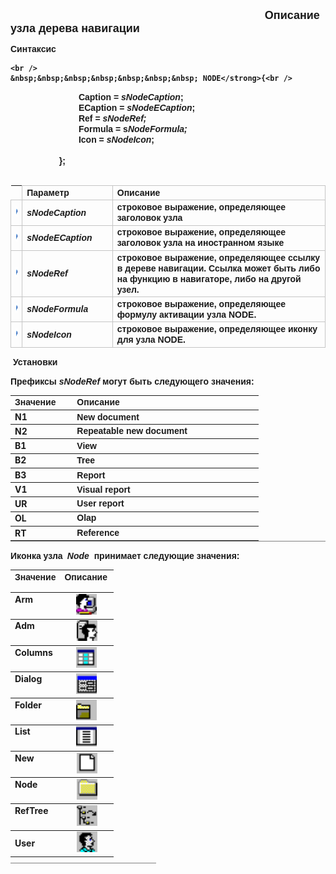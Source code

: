 ﻿<html>
<head>
<title>Описание узла дерева навигации</title>
<style type="text/css">
.style1 {
	font-size: large;
}
.style3 {
	font-weight: bold;
	border: 1px solid #C5C5C5;
}
.style9 {
	border-color: #000000;
	border-width: 0;
}
.style10 {
	font-weight: bold;
	border: 0 solid #000000;
}
.style11 {
	border: 1px solid #C5C5C5;
}
    .style12
    {
        font-family: Arial;
    }
    .style13
    {
        width: 62%;
    }
    .style14
    {
        font-family: Arial;
        width: 62%;
    }
    .style15
    {
        height: 470px;
        width: 233px;
    }
    .style16
    {
        width: 48%;
    }
    .style18
    {
        width: 48%;
        height: 30px;
    }
    .style19
    {
        width: 62%;
        height: 30px;
        font-weight: 700;
    }
    .style20
    {
        font-family: Arial;
        width: 62%;
        height: 30px;
    }
</style>
</head>

<body>
<font face="Arial"><strong>

&nbsp;&nbsp;&nbsp;&nbsp;&nbsp;&nbsp;&nbsp;&nbsp;&nbsp;&nbsp;&nbsp;&nbsp;&nbsp;&nbsp;&nbsp;&nbsp;&nbsp;&nbsp;&nbsp;&nbsp;&nbsp;&nbsp;&nbsp;&nbsp;&nbsp;&nbsp;&nbsp;&nbsp;&nbsp;&nbsp;&nbsp;&nbsp;&nbsp;&nbsp;&nbsp;&nbsp;&nbsp;&nbsp;&nbsp;&nbsp;&nbsp;&nbsp;&nbsp;&nbsp;&nbsp;&nbsp;&nbsp;&nbsp;&nbsp;&nbsp;&nbsp;&nbsp;&nbsp;&nbsp;&nbsp;&nbsp;&nbsp;&nbsp;&nbsp;&nbsp;&nbsp;&nbsp;&nbsp;&nbsp;&nbsp;&nbsp;&nbsp;&nbsp;&nbsp;&nbsp;&nbsp;&nbsp;&nbsp;&nbsp;&nbsp;&nbsp;&nbsp;&nbsp;&nbsp;&nbsp;&nbsp;&nbsp;&nbsp;&nbsp;&nbsp;&nbsp;&nbsp;&nbsp;&nbsp;&nbsp;&nbsp;&nbsp;&nbsp;&nbsp;&nbsp;&nbsp;&nbsp;&nbsp;&nbsp;&nbsp;&nbsp;
<span class="style1">&nbsp; Описание узла дерева навигации&nbsp;&nbsp; </span>&nbsp;&nbsp;&nbsp;&nbsp;&nbsp;&nbsp;&nbsp;&nbsp;&nbsp;&nbsp;&nbsp;&nbsp;&nbsp;&nbsp;&nbsp;&nbsp;&nbsp;&nbsp;&nbsp;&nbsp;&nbsp;&nbsp;&nbsp;&nbsp;&nbsp;&nbsp;&nbsp;&nbsp;&nbsp;&nbsp;&nbsp;&nbsp;&nbsp;&nbsp;&nbsp;&nbsp;&nbsp;&nbsp;&nbsp;&nbsp;&nbsp;&nbsp;&nbsp;&nbsp;&nbsp;&nbsp;&nbsp;&nbsp;&nbsp;&nbsp;&nbsp;&nbsp;&nbsp;&nbsp;&nbsp;&nbsp;&nbsp;
<br />

Синтаксис<br />

    <br />
    &nbsp;&nbsp;&nbsp;&nbsp;&nbsp;&nbsp;&nbsp; NODE</strong>{<br />
&nbsp;&nbsp;&nbsp;&nbsp;&nbsp;&nbsp;&nbsp;&nbsp;&nbsp;&nbsp;&nbsp;&nbsp;&nbsp;&nbsp;&nbsp;&nbsp;&nbsp;&nbsp;&nbsp;&nbsp;&nbsp;&nbsp;&nbsp;&nbsp;&nbsp;&nbsp;&nbsp; <strong>Caption </strong>=<em> sNodeCaption</em>;<strong>
</strong>
    &nbsp;<br />
&nbsp;&nbsp;&nbsp;&nbsp;&nbsp;&nbsp;&nbsp;&nbsp; &nbsp;&nbsp;&nbsp;&nbsp;&nbsp;&nbsp;&nbsp;&nbsp;&nbsp;&nbsp;&nbsp; 
<strong>&nbsp;&nbsp;&nbsp;&nbsp;&nbsp;&nbsp; ECaption </strong>=<em> sNodeECaption</em>;<br>
    &nbsp;&nbsp;&nbsp;&nbsp;&nbsp;&nbsp;&nbsp;&nbsp;&nbsp;&nbsp;&nbsp;&nbsp;&nbsp;&nbsp;&nbsp;&nbsp; &nbsp;&nbsp;&nbsp; 
<strong>&nbsp;&nbsp;&nbsp;&nbsp;&nbsp;&nbsp; Ref </strong>=<em> sNodeRef;</em><strong><br />
&nbsp;&nbsp;&nbsp;&nbsp;&nbsp;&nbsp;&nbsp;&nbsp;&nbsp;&nbsp;&nbsp;&nbsp;&nbsp;&nbsp;&nbsp;&nbsp;&nbsp;&nbsp;&nbsp;&nbsp;&nbsp;&nbsp;&nbsp;&nbsp;&nbsp;&nbsp;&nbsp; 
    Formula </strong>= s<em>NodeFormula;&nbsp;</em><strong><br />
    &nbsp;&nbsp;&nbsp;&nbsp;&nbsp;&nbsp;&nbsp;&nbsp;&nbsp;&nbsp;&nbsp;&nbsp;&nbsp;&nbsp;&nbsp;&nbsp;&nbsp;&nbsp;&nbsp;&nbsp;&nbsp;&nbsp;&nbsp;&nbsp; &nbsp;&nbsp; Icon </strong>=<em> sNodeIcon</em>;&nbsp;&nbsp;<br />
    &nbsp;<br />
&nbsp;&nbsp;&nbsp;&nbsp;&nbsp;&nbsp;&nbsp;&nbsp;&nbsp;&nbsp;&nbsp;&nbsp;&nbsp; &nbsp;&nbsp;&nbsp;&nbsp;&nbsp;&nbsp;};<br />
&nbsp;</font><table cellPadding="5" cols="2" frame="below" rules="rows" class="style9">
  <tr>
    <td class="style10" style="width: 1%">&nbsp;</td>
    <td class="style3" width="29%"><font face="Arial">Параметр</font></td>
    <td class="style11" width="71%"><font face="Arial"><strong>Описание</strong></font></td>
  </tr>
  <tr>
    <td class="style11" style="width: 1%">
	<img src="../../IMAGES/pubfield.gif" width="16" height="16" /></td>
    <td width="29%" class="style11">
<font face="Arial"><em> sNodeCaption</em></font></td>
    <td width="71%" class="style11"><font face="Arial">строковое выражение,
    определяющее заголовок узла</font></td>
  </tr>
  <tr>
    <td class="style11" style="width: 1%">
	<img src="../../IMAGES/pubfield.gif" width="16" height="16" /></td>
    <td width="29%" class="style11">
<font face="Arial"><em> sNodeECaption</em></font></td>
    <td width="71%" class="style11"><font face="Arial">строковое выражение,
    определяющее заголовок узла на иностранном
    языке</font></td>
  </tr>
  <tr>
    <td class="style11" style="width: 1%">
	<img src="../../IMAGES/pubfield.gif" width="16" height="16" /></td>
    <td width="29%" class="style11">
<font face="Arial"><em> sNodeRef</em></font></td>
    <td width="71%" class="style11"><font face="Arial">строковое выражение,
    определяющее ссылку в дереве навигации. Ссылка может быть либо на функцию в 
        навигаторе, либо на другой узел.</font></td>
  </tr>
   <tr>
    <td class="style11" style="width: 1%">
	<img src="../../IMAGES/pubfield.gif" width="16" height="16" /></td>
    <td width="29%" class="style11">
<font face="Arial"><em> sNodeFormula</em></font></td>
    <td width="71%" class="style11"><font face="Arial">строковое выражение,
    определяющее формулу активации узла NODE.</font></td>
  </tr>
  <tr>
    <td class="style11" style="width: 1%">
	<img src="../../IMAGES/pubfield.gif" width="16" height="16" /></td>
    <td width="29%" class="style11">
<font face="Arial"><em> sNodeIcon</em></font></td>
    <td width="71%" class="style11"><font face="Arial">строковое выражение,
    определяющее иконку для узла NODE. </font></td>
  </tr>
  </table>

<p class="MsoNormal"><span class="style12"><strong>&nbsp;Установки </strong></span></p>
    <p class="MsoNormal">
        <font face="Arial">Префиксы<em> sNodeRef </em>могут 
        быть следующего значения:</font></p>
    <p class="MsoNormal">
        <table border="1" cellpadding="5" cols="3" frame="below" rules="rows">
            <tr valign="top">
                <td class="label" width="20%">
                    <font face="Arial"><b>Значение</b></font></td>
                <td class="label" width="60%">
                    <font face="Arial"><b>Описание</b></font></td>
            </tr>
            <tr valign="top">
                <td width="20%">
                    N1</td>
                <td width="60%">
                    <span class="style12">New document</span></td>
            </tr>
            <tr valign="top">
                <td width="20%">
                    N2</td>
                <td class="style12" width="60%">
                    <font face="Arial">Repeatable new document</font></td>
            </tr>
            <tr valign="top">
                <td width="20%">
                    B1</td>
                <td width="60%">
                    <span class="style12">View</span></td>
            </tr>
            <tr valign="top">
                <td width="20%">
                    B2</td>
                <td width="60%">
                    <span class="style12">Tree</span></td>
            </tr>
            <tr valign="top">
                <td width="20%">
                    B3</td>
                <td width="60%">
                    <span class="style12">Report</span></td>
            </tr>
            <tr valign="top">
                <td width="20%">
                    V1</td>
                <td width="60%">
                    <span class="style12">Visual report</span></td>
            </tr>
            <tr valign="top">
                <td width="20%">
                    UR</td>
                <td class="style12" width="60%">
                    <font face="Arial">User report</font></td>
            </tr>
            <tr valign="top">
                <td width="20%">
                    OL</td>
                <td class="style12" width="60%">
                    Olap</td>
            </tr>
            <tr valign="top">
                <td width="20%">
                    RT</td>
                <td class="style12" width="60%">
                    Reference</td>
            </tr>
        </table>
    </p>
    <p class="MsoNormal">
        <span class="style12">Иконка узла</span> <font face="Arial"><em>&nbsp;Node </em>&nbsp;принимает 
        следующие значения:</font></p>
    <p class="MsoNormal">
        <table border="1" cellpadding="5" class="style15" cols="3" frame="below" 
            rules="rows">
            <tr valign="top">
                <td class="style18">
                    <font face="Arial"><b>Значение</b></font></td>
                <td class="style19">
                    <font face="Arial"><b>Описание</b></font></td>
            </tr>
            <tr valign="top">
                <td class="style18">
                    Arm</td>
                <td class="style19">
                    &nbsp;&nbsp;&nbsp;&nbsp;
                    <img alt="ARM.gif (257 bytes)" height="33" 
                        src="../../IMAGES/ARM.GIF" width="33" /> &nbsp;</td>
            </tr>
            <tr valign="top">
                <td class="style16">
                    Adm</td>
                <td class="style14">
                    &nbsp;&nbsp;&nbsp;&nbsp;
                    <img alt="ADM.gif (257 bytes)" height="33" 
                        src="../../IMAGES/ADM.GIF" width="33" />&nbsp;</td>
            </tr>
            <tr valign="top">
                <td class="style16">
                    Columns</td>
                <td class="style13">
                    &nbsp;&nbsp;&nbsp;&nbsp;
                    <img alt="COLUMNS.gif (257 bytes)" height="33" 
                        src="../../IMAGES/COLUMNS.GIF" width="33" />&nbsp;</td>
            </tr>
            <tr valign="top">
                <td class="style16">
                    Dialog</td>
                <td class="style13">
&nbsp;&nbsp;&nbsp;&nbsp;
                    <img alt="DIALOG.gif (257 bytes)" height="33" 
                        src="../../IMAGES/DIALOG.GIF" width="33" /></td>
            </tr>
            <tr valign="top">
                <td class="style16">
                    Folder</td>
                <td class="style13">
                    &nbsp;&nbsp;&nbsp;&nbsp;
                    <img alt="FOLDER.gif (257 bytes)" height="33" 
                        src="../../IMAGES/FOLDER.GIF" width="33" />&nbsp;</td>
            </tr>
            <tr valign="top">
                <td class="style16">
                    List</td>
                <td class="style13">
                    &nbsp;&nbsp;&nbsp;&nbsp;
                    <img alt="LIST.gif (257 bytes)" height="33" 
                        src="../../IMAGES/LIST.GIF" width="33" />&nbsp;</td>
            </tr>
            <tr valign="top">
                <td class="style16">
                    New</td>
                <td class="style14">
                    &nbsp;&nbsp;&nbsp;&nbsp;
                    <img alt="NEW.gif (257 bytes)" height="33" 
                        src="../../IMAGES/NEW.GIF" width="33" />&nbsp;</td>
            </tr>
            <tr valign="top">
                <td class="style18">
                    Node</td>
                <td class="style20">
                    &nbsp;&nbsp;&nbsp;&nbsp;
                    <img alt="NODE.gif (257 bytes)" height="33" 
                        src="../../IMAGES/NODE.GIF" width="33" />&nbsp;</td>
            </tr>
            <tr valign="top">
                <td class="style16">
                    RefTree</td>
                <td class="style14">
                    &nbsp;&nbsp;&nbsp;&nbsp;
                    <img alt="REFTREE.gif (257 bytes)" height="33" 
                        src="../../IMAGES/REFTREE.GIF" width="33" />&nbsp;</td>
            </tr>
            <tr>
                <td class="style16">
                    User</td>
                <td class="style14">
                    &nbsp;&nbsp;&nbsp;&nbsp;
                    <img alt="USER.gif (257 bytes)" height="33" 
                        src="../../IMAGES/USER.GIF" width="33" />&nbsp;<br />
                </td>
            </tr>
            <tr>
                <td class="style16">
                    ...</td>
                <td class="style14">
                    &nbsp;&nbsp;&nbsp;&nbsp;
                    </td>
            </tr>
        </table>
    </p>
    <p class="MsoNormal">&nbsp;</p>

</body>

</html>
